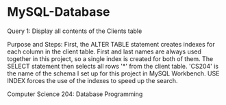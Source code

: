 # MySQL-Database


Query 1: Display all contents of the Clients table

Purpose and Steps: First, the ALTER TABLE statement creates indexes for each column in the client table. First and last names are always used together in this project, so a single index is created for both of them. The SELECT statement then selects all rows '*' from the client table. 'CS204' is the name of the schema I set up for this project in MySQL Workbench. USE INDEX forces the use of the indexes to speed up the search.



Computer Science 204: Database Programming
